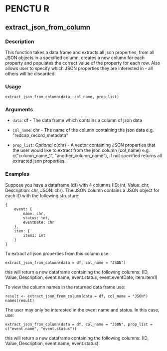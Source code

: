 # PENCTU R

## extract_json_from_column

### Description
This function takes a data frame and extracts all json properties, from all JSON objects in a specified column, creates a new column for each property and populates the correct value of the property for each row. Also allows user to specify which JSON properties they are interested in - all others will be discarded.

### Usage
```
extract_json_from_column(data, col_name, prop_list)
```

### Arguments
-   `data`: df - The data frame which contains a column of json data

-   `col_name`: chr - The name of the column containing the json data e.g. "redcap_record_metadata" 

-   `prop_list`: _Optional_ c(chr) -  A vector containing JSON properties that the user would like to extract from the json column (col_name) e.g. c("column_name_1", "another_column_name"), if not specified returns all extracted json properties. 

### Examples
Suppose you have a dataframe (df) with 4 columns (ID: int, Value: chr, Description: chr, JSON: chr). The JSON column contains a JSON object for each ID with the following structure: 
```
{
    event: {
        name: chr, 
        status: int, 
        eventDate: chr
    },
    item: {
        item1: int
    }
}

```
To extract all json properties from this column use: 

```
extract_json_from_column(data = df, col_name = "JSON")
```

this will return a new dataframe containing the following columns:
(ID, Value, Description, event.name, event.status, event.eventDate, item.item1)

To view the column names in the returned data frame use: 

```
result <- extract_json_from_column(data = df, col_name = "JSON")
names(result)
```

The user may only be interested in the event name and status. In this case, use: 

```
extract_json_from_column(data = df, col_name = "JSON", prop_list = c("event.name", "event.status"))
```
this will return a new dataframe containing the following columns:
(ID, Value, Description, event.name, event.status).